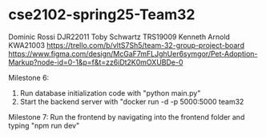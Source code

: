 # cse2102-spring25-Team32
Dominic Rossi DJR22011
Toby Schwartz TRS19009
Kenneth Arnold KWA21003
https://trello.com/b/vltS7Sh5/team-32-group-project-board
https://www.figma.com/design/McGaF7mFLJghUer6symgor/Pet-Adoption-Markup?node-id=0-1&p=f&t=zz6iDt2K0mOXUBDe-0

Milestone 6:
1) Run database initialization code with "python main.py"
2) Start the backend server with "docker run -d -p 5000:5000 team32

Milestone 7:
Run the frontend by navigating into the frontend folder and typing "npm run dev"